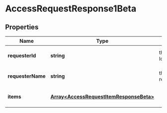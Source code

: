 # AccessRequestResponse1Beta

## Properties

Name | Type | Description | Notes
------------ | ------------- | ------------- | -------------
**requesterId** | **string** | the requester Id | [optional] [default to undefined]
**requesterName** | **string** | the requesterName | [optional] [default to undefined]
**items** | [**Array&lt;AccessRequestItemResponseBeta&gt;**](AccessRequestItemResponseBeta.md) |  | [optional] [default to undefined]


